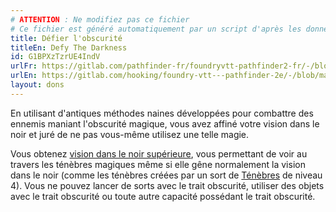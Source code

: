 ```yaml
---
# ATTENTION : Ne modifiez pas ce fichier
# Ce fichier est généré automatiquement par un script d'après les données du module Foundry VTT officiel et de sa traduction
title: Défier l'obscurité
titleEn: Defy The Darkness
id: G1BPXzTzrUE4IndV
urlFr: https://gitlab.com/pathfinder-fr/foundryvtt-pathfinder2-fr/-/blob/master/data/feats/G1BPXzTzrUE4IndV.htm
urlEn: https://gitlab.com/hooking/foundry-vtt---pathfinder-2e/-/blob/master/packs/data/feats.db/defy-the-darkness.json
layout: dons
---
```

En utilisant d'antiques méthodes naines développées pour combattre des ennemis maniant l'obscurité magique, vous avez affiné votre vision dans le noir et juré de ne pas vous-même utilisez une telle magie.

Vous obtenez [vision dans le noir supérieure](../capacités-ascendances/vision-dans-le-noir-supérieure.html), vous permettant de voir au travers les ténèbres magiques même si elle gêne normalement la vision dans le noir (comme les ténèbres créées par un sort de [Ténèbres](../sorts/ténèbres.html) de niveau 4). Vous ne pouvez lancer de sorts avec le trait obscurité, utiliser des objets avec le trait obscurité ou toute autre capacité possédant le trait obscurité.
